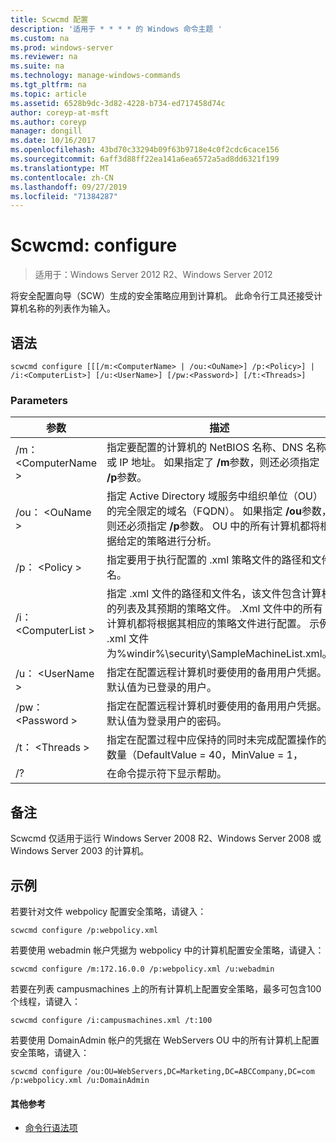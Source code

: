 ```yaml
---
title: Scwcmd 配置
description: '适用于 * * * * 的 Windows 命令主题 '
ms.custom: na
ms.prod: windows-server
ms.reviewer: na
ms.suite: na
ms.technology: manage-windows-commands
ms.tgt_pltfrm: na
ms.topic: article
ms.assetid: 6528b9dc-3d82-4228-b734-ed717458d74c
author: coreyp-at-msft
ms.author: coreyp
manager: dongill
ms.date: 10/16/2017
ms.openlocfilehash: 43bd70c33294b09f63b9718e4c0f2cdc6cace156
ms.sourcegitcommit: 6aff3d88ff22ea141a6ea6572a5ad8dd6321f199
ms.translationtype: MT
ms.contentlocale: zh-CN
ms.lasthandoff: 09/27/2019
ms.locfileid: "71384287"
---
```

# <a name="scwcmd-configure"></a>Scwcmd: configure

> 适用于：Windows Server 2012 R2、Windows Server 2012

将安全配置向导（SCW）生成的安全策略应用到计算机。 此命令行工具还接受计算机名称的列表作为输入。

## <a name="syntax"></a>语法

```
scwcmd configure [[[/m:<ComputerName> | /ou:<OuName>] /p:<Policy>] | /i:<ComputerList>] [/u:<UserName>] [/pw:<Password>] [/t:<Threads>]
```

### <a name="parameters"></a>Parameters

|参数|描述|
|---------|-----------|
|/m： \<ComputerName >|指定要配置的计算机的 NetBIOS 名称、DNS 名称或 IP 地址。 如果指定了 **/m**参数，则还必须指定 **/p**参数。|
|/ou： \<OuName >|指定 Active Directory 域服务中组织单位（OU）的完全限定的域名（FQDN）。 如果指定 **/ou**参数，则还必须指定 **/p**参数。 OU 中的所有计算机都将根据给定的策略进行分析。|
|/p： \<Policy >|指定要用于执行配置的 .xml 策略文件的路径和文件名。|
|/i： \<ComputerList >|指定 .xml 文件的路径和文件名，该文件包含计算机的列表及其预期的策略文件。 .Xml 文件中的所有计算机都将根据其相应的策略文件进行配置。 示例 .xml 文件为%windir%\security\SampleMachineList.xml。|
|/u： \<UserName >|指定在配置远程计算机时要使用的备用用户凭据。 默认值为已登录的用户。|
|/pw： \<Password >|指定在配置远程计算机时要使用的备用用户凭据。 默认值为登录用户的密码。|
|/t： \<Threads >|指定在配置过程中应保持的同时未完成配置操作的数量（DefaultValue = 40，MinValue = 1，|
|/?|在命令提示符下显示帮助。|

## <a name="remarks"></a>备注

Scwcmd 仅适用于运行 Windows Server 2008 R2、Windows Server 2008 或 Windows Server 2003 的计算机。

## <a name="BKMK_Examples"></a>示例

若要针对文件 webpolicy 配置安全策略，请键入：
```
scwcmd configure /p:webpolicy.xml
```
若要使用 webadmin 帐户凭据为 webpolicy 中的计算机配置安全策略，请键入：
```
scwcmd configure /m:172.16.0.0 /p:webpolicy.xml /u:webadmin
```
若要在列表 campusmachines 上的所有计算机上配置安全策略，最多可包含100个线程，请键入：
```
scwcmd configure /i:campusmachines.xml /t:100
```
若要使用 DomainAdmin 帐户的凭据在 WebServers OU 中的所有计算机上配置安全策略，请键入：
```
scwcmd configure /ou:OU=WebServers,DC=Marketing,DC=ABCCompany,DC=com /p:webpolicy.xml /u:DomainAdmin
```

#### <a name="additional-references"></a>其他参考

-   [命令行语法项](command-line-syntax-key.md)